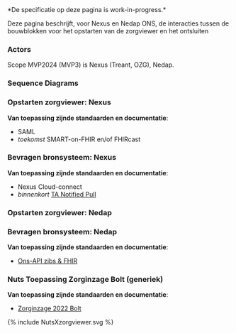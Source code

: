 <style>table, td, th { border: 1px solid black; padding:5px; }</style>

<div class="dragon" markdown="1">
*De specificatie op deze pagina is work-in-progress.*

Deze pagina beschrijft, voor Nexus en Nedap ONS, de interacties tussen de bouwblokken voor het opstarten van de zorgviewer en het ontsluiten 
</div>

### Actors

Scope MVP2024 (MVP3) is Nexus (Treant, OZG), Nedap.

### Sequence Diagrams

### Opstarten zorgviewer: Nexus

**Van toepassing zijnde standaarden en documentatie**:
* SAML
* *toekomst* SMART-on-FHIR en/of FHIRcast

### Bevragen bronsysteem: Nexus

**Van toepassing zijnde standaarden en documentatie**:
* Nexus Cloud-connect
* *binnenkort* [TA Notified Pull]( https://twiin-afsprakenstelsel.scrollhelp.site/ta12/10-2-5-tta-fhir-authentication-authorization)

### Opstarten zorgviewer: Nedap


### Bevragen bronsysteem: Nedap

**Van toepassing zijnde standaarden en documentatie**:
* [Ons-API zibs & FHIR](https://ons-api.nl/techniek/FHIR-ZIBS/FHIR-ZIBS-GettingStartedWithFhir.html)

### Nuts Toepassing Zorginzage Bolt (generiek)

**Van toepassing zijnde standaarden en documentatie**:
* [Zorginzage 2022 Bolt](https://nuts-foundation.gitbook.io/bolts/zorginzage/zorginzage-2022)

<div>
{% include NutsXzorgviewer.svg %}
</div>